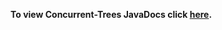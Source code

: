**To view Concurrent-Trees JavaDocs click [here](http://htmlpreview.github.io/?http://raw.githubusercontent.com/npgall/concurrent-trees/master/documentation/javadoc/apidocs/index.html).**